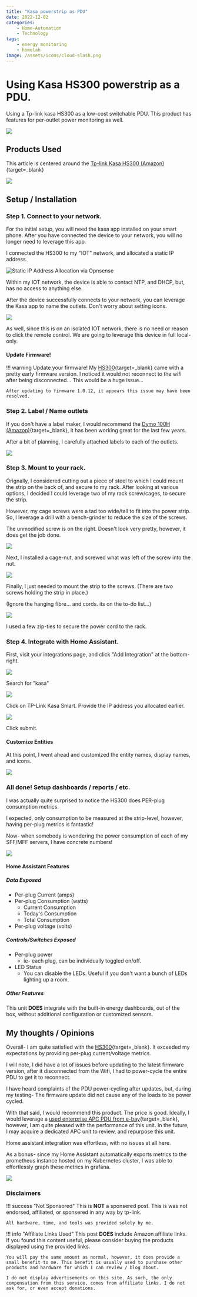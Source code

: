 ```yaml
---
title: "Kasa powerstrip as PDU"
date: 2022-12-02
categories:
    - Home-Automation
    - Technology
tags:
    - energy monitoring
    - homelab
image: /assets/icons/cloud-slash.png
---
```


# Using Kasa HS300 powerstrip as a PDU.

Using a Tp-link kasa HS300 as a low-cost switchable PDU. This product has features for per-outlet power monitoring as well.

![](assets/kasa-strip-labeled.webp)

<!-- more -->

## Products Used

This article is centered around the [Tp-link Kasa HS300 (Amazon)](https://amzn.to/3Buk5Hx){target=_blank}

![](assets/amazon-hs-300.png)

## Setup / Installation

### Step 1. Connect to your network.

For the initial setup, you will need the kasa app installed on your smart phone. After you have connected the device to your network, you will no longer need to leverage this app.

I connected the HS300 to my "IOT" network, and allocated a static IP address. 

![Static IP Address Allocation via Opnsense](assets/kasa-opensense-static-map.png)

Within my IOT network, the device is able to contact NTP, and DHCP, but, has no access to anything else.

After the device successfully connects to your network, you can leverage the Kasa app to name the outlets. Don't worry about setting icons.

![](assets/kasa-strip-config.webp)

As well, since this is on an isolated IOT network, there is no need or reason to click the remote control. We are going to leverage this device in full local-only.

#### Update Firmware!

!!! warning
    Update your firmware! My [HS300](https://amzn.to/3Buk5Hx){target=_blank} came with a pretty early firmware version. I noticed it would not reconnect to the wifi after being disconnected... This would be a huge issue...

    After updating to firmware 1.0.12, it appears this issue may have been resolved.

### Step 2. Label / Name outlets

If you don't have a label maker, I would recommend the [Dymo 100H (Amazon)](https://amzn.to/3UuiXdr){target=_blank}, it has been working great for the last few years.

After a bit of planning, I carefully attached labels to each of the outlets.

![](assets/kasa-strip-labeled.webp)



### Step 3. Mount to your rack.

Orignally, I considered cutting out a piece of steel to which I could mount the strip on the back of, and secure to my rack. After looking at various options, I decided I could leverage two of my rack screw/cages, to secure the strip.

However, my cage screws were a tad too wide/tall to fit into the power strip. So, I leverage a drill with a bench-grinder to reduce the size of the screws.

The unmodified screw is on the right. Doesn't look very pretty, however, it does get the job done.

![](assets/screw-comparison.png)

Next, I installed a cage-nut, and screwed what was left of the screw into the nut.

![](assets/cage-screw-mounted.png)

Finally, I just needed to mount the strip to the screws. (There are two screws holding the strip in place.)

(Ignore the hanging fibre... and cords. its on the to-do list...)

![](assets/kasa-strip-mounted.png)

I used a few zip-ties to secure the power cord to the rack.

### Step 4. Integrate with Home Assistant.

First, visit your integrations page, and click "Add Integration" at the bottom-right.

![](/assets/images/home-assistant/add-integration-button.png)

Search for "kasa"

![](assets/hass-integration-search-kasa.png)

Click on TP-Link Kasa Smart. Provide the IP address you allocated earlier.

![](assets/hass-integration-add-kasa.png)

Click submit.

#### Customize Entities

At this point, I went ahead and customized the entity names, display names, and icons.

![](assets/hass-kasa-customized_names.png)

### All done! Setup dashboards / reports / etc.

I was actually quite surprised to notice the HS300 does PER-plug consumption metrics.

I expected, only consumption to be measured at the strip-level, however, having per-plug metrics is fantastic!

Now- when somebody is wondering the power consumption of each of my SFF/MFF servers, I have concrete numbers!

![](assets/kasa-metrics.png)

#### Home Assistant Features

##### Data Exposed

* Per-plug Current (amps)
* Per-plug Consumption (watts)
    * Current Consumption
    * Today's Consumption
    * Total Consumption
* Per-plug voltage (volts)

##### Controls/Switches Exposed

* Per-plug power
    * ie- each plug, can be individually toggled on/off.
* LED Status
    * You can disable the LEDs. Useful if you don't want a bunch of LEDs lighting up a room.

##### Other Features

This unit **DOES** integrate with the built-in energy dashboards, out of the box, without additional configuration or customized sensors.

## My thoughts / Opinions

Overall- I am quite satisfied with the [HS300](https://amzn.to/3Buk5Hx){target=_blank}. It exceeded my expectations by providing per-plug current/voltage metrics.

I will note, I did have a lot of issues before updating to the latest firmware version, after it disconnected from the Wifi, I had to power-cycle the entire PDU to get it to reconnect.

I have heard complaints of the PDU power-cycling after updates, but, during my testing- The firmware update did not cause any of the loads to be power cycled.

WIth that said, I would recommend this product. The price is good. Ideally, I would leverage a [used enterprise APC PDU from e-bay](https://ebay.us/bSAxHF){target=_blank}, however, I am quite pleased with the performance of this unit. In the future, I may acquire a dedicated APC unit to review, and repurpose this unit.

Home assistant integration was effortless, with no issues at all here. 

As a bonus- since my Home Assistant automatically exports metrics to the prometheus instance hosted on my Kubernetes cluster, I was able to effortlessly graph these metrics in grafana.

![](assets/grafana-pdu-metrics.png)


### Disclaimers

!!! success "Not Sponsored"
    This is **NOT** a sponsered post. This is was not endorsed, affiliated, or sponsered in any way by tp-link.

    All hardware, time, and tools was provided solely by me.

!!! info "Affiliate Links Used"
    This post **DOES** include Amazon affiliate links. If you found this content useful, please consider buying the products displayed using the provided links.

    You will pay the same amount as normal, however, it does provide a small benefit to me. This benefit is usually used to purchase other products and hardware for which I can review / blog about.

    I do not display advertisements on this site. As such, the only compensation from this service, comes from affiliate links. I do not ask for, or even accept donations. 
